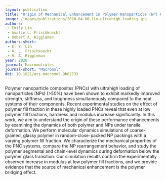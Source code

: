 ```yaml
---
layout: publication
title: "Origin of Mechanical Enhancement in Polymer Nanoparticle (NP) Composites with Ultrahigh NP Loading"
image: /images/publications/2020-04-06-lin-ultrahigh-loading.jpg
authors:
 - Emily Lin
 - Amalie L. Frischknecht
 - Robert A. Riggleman
authors-short:
 - E. Y. Lin
 - A. L. Frischknecht
 - R. A. Riggleman
year: 2020
journal: Macromolcules
journal-short: "Macromol"
doi: 10.1021/acs.macromol.9b02733
---
```


Polymer nanoparticle composites (PNCs) with ultrahigh loading of nanoparticles (NPs) (>50%) have been shown to exhibit markedly improved strength, stiffness, and toughness simultaneously compared to the neat systems of their components. Recent experimental studies on the effect of polymer fill fraction in these highly loaded PNCs reveal that even at low polymer fill fractions, hardness and modulus increase significantly. In this work, we aim to understand the origin of these performance enhancements by examining the dynamics of both polymer and NPs under tensile deformation. We perform molecular dynamics simulations of coarse-grained, glassy polymer in random-close-packed NP packings with a varying polymer fill fraction. We characterize the mechanical properties of the PNC systems, compare the NP rearrangement behavior, and study the polymer segmental and chain-level dynamics during deformation below the polymer glass transition. Our simulation results confirm the experimentally observed increase in modulus at low polymer fill fractions, and we provide evidence that the source of mechanical enhancement is the polymer bridging effect.
